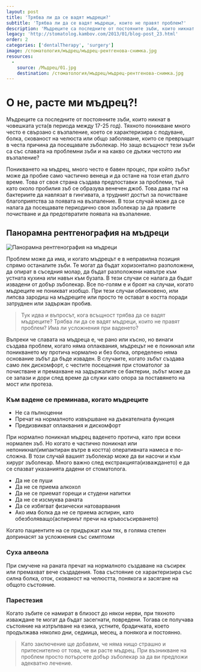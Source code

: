 ```yaml
---
layout: post
title: 'Трябва ли да се вадят мъдреци?'
subtitle: 'Трябва ли да се вадят мъдреци, които не правят проблем?'
description: 'Мъдреците са последните от постояните зъби, които никнат. Тяхното поникване много често е свързано с възпаление, което се характеризира с подуване, болка, скованост на челюста или общо заболяване. Тези оплаквания могат да станат честа причина да посещавате зъболекар. '
legacy: 'http://stomatolog.kambov.com/2013/01/blog-post_23.html'
order: 2
categories: ['dentalTherapy', 'surgery']
image: /стоматология/мъдрец/мъдрец-рентгенова-снимка.jpg
resources:
  -
    source: /Мъдрец/01.jpg
    destination: /стоматология/мъдрец/мъдрец-рентгенова-снимка.jpg
---
```

# О не, расте ми мъдрец?!
Мъдреците са последните от постоянните зъби, които никнат в човешката уста(в периода между 17-25 год). Тяхното поникване много често е свързано с възпаление, което се характеризира с подуване, болка, скованост на челюста или общо заболяване, които се превръщат в честа причина да посещавате зъболекар. Но защо всъщност тези зъби са със славата на проблемни зъби и на какво се дължи честото им възпаление?

Поникването на мъдрец, много често е бавен процес, при който зъбът може да пробие само частично венеца и да остане на този етап дълго време. Това от своя страна създава предпоставки за проблеми, тъй като около пробилия зъб се образува венечен джоб. Това дава път на бактериите да навлязат в гингивата, а трудният достъп за почистване благоприятства за появата на възпаление. В този случай може да се налага да посещавате периодично своя зъболекар за да правите почистване и да предотвратите появата на възпаление.

## Панорамна рентгенография на мъдреци
![Панорамна рентгенография на мъдреци](мъдрец/мъдрец-рентгенова-снимка.jpg)

Проблем може да има, и когато мъдрецът е в неправилна позиция спрямо останалите зъби. Те могат да бъдат хоризонтално разположени, да опират в съседния молар, да бъдат разположени навътре към устната кухина или навън към бузата. В тези случаи се налага да бъдат извадени от добър зъболекар. Все по-голям е и броят на случаи, когато мъдреците не поникват изобщо. При тези случаи обикновено, или липсва зародиш на мъдреците или просто те остават в костта поради затруднен или задържан пробив.

> Тук идва и въпросът, кога всъщност трябва да се вадят мъдреците? Трябва ли да се вадят мъдреци, които не правят проблем? Има ли усложнения при ваденето?

Въпреки че славата на мъдреца е, че рано или късно, но винаги създава проблем, когато няма оплаквания, мъдрецът не е поникнал или поникването му протича нормално и без болка, определено няма основание зъбът да бъде изваден. В случаите, когато зъбът създава само лек дискомфорт, с честите посещения при стоматолог за почистване и премахване на задържалите се бактерии, зъбът може да се запази и дори след време да служи като опора за поставянето на мост или протеза.

### Към вадене се преминава, когато мъдреците

- Не са пълноценни
- Пречат на нормалното извършване на дъвкателната функция
- Предизвикват оплаквания и дискомфорт

При нормално поникнал мъдрец ваденето протича, като при всеки нормален зъб. Но когато е частично поникнал или непоникнал(импактиран вътре в костта) оперативната намеса е по-сложна. В този случай вашият зъболекар може да ви насочи и към хирург зъболекар. Много важно след екстракцията(изваждането) е да се спазват указанията дадени от стоматолога.

- Да не се пуши
- Да не се приема алкохол
- Да не се приемат горещи и студени напитки
- Да не се изсмуква раната
- Да се избягват физически натоварвания
- Ако има болка да не се приема аспирин, като обезболяващо(аспиринът пречи на кръвосъсирването)

Когато пациентите на се придържат към тях, в голяма степен допринасят за усложнения със симптоми

### Суха алвеола
При смучене на раната пречат на нормалното създаване на съсирек или премахват вече създадения. Това състояние се характеризира със силна болка, оток, скованост на челюстта, понякога и засягане на общото състояние.

### Парестезия
Когато зъбите се намират в близост до някои нерви, при тяхното изваждане те могат да бъдат засегнати, повредени. Тогава се получава състояние на изтръпване на езика, устните, брадичката, което продължава няколко дни, седмица, месец, а понякога и постоянно.

> Като заключение ще добавим, че няма нищо страшно и притеснително от това, че ви расте мъдрец. При възникване на проблем просто потърсете добър зъболекар за да ви предложи адекватно лечение. 
